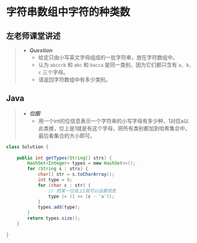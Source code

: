 # 字符串数组中字符的种类数

## 左老师课堂讲述

> - ***Question***
>   - 给定只由小写英文字母组成的一批字符串，放在字符数组中。
>   - 认为 `abcccb` 和 `abc` 和 `bacca` 是同一类别，因为它们都只含有 `a, b, c` 三个字母。
>   - 请返回字符数组中有多少类别。

## Java

> - ***位图***
>   - 用一个int的位信息表示一个字符串的小写字母有多少种，1对应a以此类推，位上是1就是有这个字母，把所有类别都加到哈希集合中，最后看集合的大小即可。

```java
class Solution {
    
    public int getTypes(String[] strs) {
        HashSet<Integer> types = new HashSet<>();
        for (String s : strs) {
            char[] str = s.toCharArray();
            int type = 0;
            for (char c : str) {
                // 把某一位或上1就可以设置信息
                type |= (1 << (c - 'a'));
            }
            types.add(type);
        }
        return types.size();
    }
    
}
```
